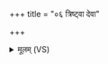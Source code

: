 +++
title = "०६ त्रिष्ट्वा देवा"

+++
<details><summary>मूलम् (VS)</summary>

त्रिष्ट्वा॑ दे॒वा अ॑जनय॒न्निष्ठि॑तं॒ भूम्या॒मधि॑।  
तमु॒ त्वाङ्गि॑रा॒ इति॑ ब्राह्म॒णाः पू॒र्व्या वि॑दुः ॥
</details>